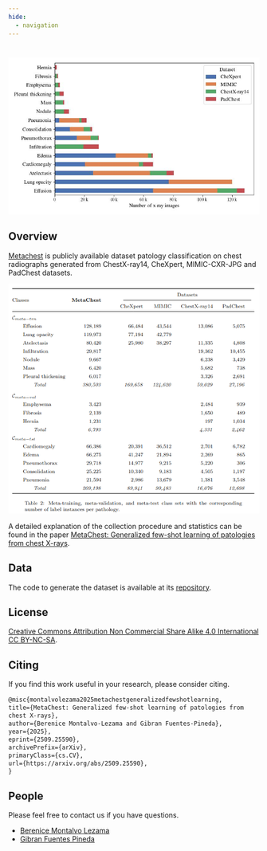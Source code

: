 ```yaml
---
hide:
  - navigation
---
```


#

![MataChest Distribution Plot](images/plot.png)

## Overview

[Metachest](https://github.com/bereml/metachest) is publicly available dataset patology classification on chest radiographs generated from ChestX-ray14, CheXpert, MIMIC-CXR-JPG and PadChest datasets.

![MataChest Distribution Table](images/table.png)

A detailed explanation of the collection procedure and statistics can be found in the paper [MetaChest: Generalized few-shot learning of patologies from chest X-rays]().


## Data

The code to generate the dataset is available at its [repository](https://github.com/bereml/metachest).


## License
[Creative Commons Attribution Non Commercial Share Alike 4.0 International CC BY-NC-SA](https://creativecommons.org/licenses/by-nc-sa/4.0/legalcode).


## Citing
If you find this work useful in your research, please consider citing.

```
@misc{montalvolezama2025metachestgeneralizedfewshotlearning,
title={MetaChest: Generalized few-shot learning of patologies from chest X-rays}, 
author={Berenice Montalvo-Lezama and Gibran Fuentes-Pineda},
year={2025},
eprint={2509.25590},
archivePrefix={arXiv},
primaryClass={cs.CV},
url={https://arxiv.org/abs/2509.25590}, 
}
```


## People

Please feel free to contact us if you have questions.

* [Berenice Montalvo Lezama](https://turing.iimas.unam.mx/~bereml/)
* [Gibran Fuentes Pineda](https://turing.iimas.unam.mx/~gibranfp/)
